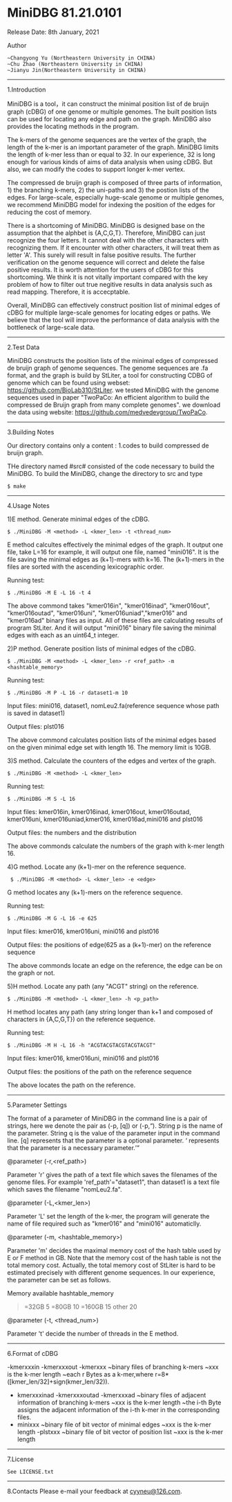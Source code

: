 # MiniDBG 81.21.0101

Release Date: 8th January, 2021

Author

```
~Changyong Yu (Northeastern University in CHINA)
~Chu Zhao (Northeastern University in CHINA)
~Jianyu Jin(Northeastern University in CHINA)

```

---

1.Introduction

MiniDBG is a tool，it can construct the minimal position list of de bruijn graph (cDBG) of one genome or multiple genomes. The built position lists can be used for locating any edge and path on the graph. MiniDBG also provides the locating methods in the program.

The k-mers of the genome sequences are the vertex of the graph, the length of the k-mer is an important parameter of the graph. MiniDBG limits the length of k-mer less than or equal to 32. In our experience, 32 is long enough for various kinds of aims of data analysis when using cDBG. But also, we can modify the codes to support longer k-mer vertex.

The compressed de bruijn graph is composed of three parts of information, 1) the branching k-mers, 2) the uni-paths and 3) the postion lists of the edges. For large-scale, especially huge-scale genome or multiple genomes, we recommend MiniDBG model for indexing the position of the edges for reducing the cost of memory.

There is a shortcoming of MiniDBG. MiniDBG is designed base on the assumption that the alphbet is {A,C,G,T}. Therefore, MiniDBG can just recognize the four letters. It cannot deal with the other characters with recognizing them. If it encounter with other characters, it will treat them as letter 'A'. This surely will result in false positive results. The further verification on the genome sequence will correct and delete the false positive results. It is worth attention for the users of cDBG for this shortcoming. We think it is not vitally important compared with the key problem of how to filter out true negitive results in data analysis such as read mapping. Therefore, it is accecptable.

Overall, MiniDBG can effectively construct position list of minimal edges of cDBG for multiple large-scale genomes for locating edges or paths. We believe that the tool will improve the performance of data analysis with the bottleneck of large-scale data.

---

2.Test Data

MiniDBG constructs the position lists of the minimal edges of compressed de bruijn graph of genome sequences. The genome sequences are .fa format, and the graph is build by StLiter, a tool for constructing CDBG of genome which can be found using webset: https://github.com/BioLab310/StLiter. we tested MiniDBG with the genome sequences used in paper "TwoPaCo: An efficient algorithm to build the compressed de Bruijn graph from many complete genomes". we download the data using website: https://github.com/medvedevgroup/TwoPaCo.

---

3.Building Notes

Our directory contains only a content : 1.codes to build compressed de bruijn graph.

THe directory named #src# consisted of the code necessary to build the MiniDBG.
To build the MiniDBG, change the directory to src and type

```
$ make
```

---

4.Usage Notes

1)E method. Generate minimal edges of the cDBG.

```
$ ./MiniDBG -M <method> -L <kmer_len> -t <thread_num>
```

E method calcultes effectively the minimal edges of the graph. It output one file, take L=16 for example, it will output one file, named "mini016". It is the file saving the minimal edges as (k+1)-mers with k=16. The (k+1)-mers in the files are sorted with the ascending lexicographic order.

Running test:

```
$ ./MiniDBG -M E -L 16 -t 4
```

The above commond takes "kmer016in", "kmer016inad", "kmer016out", "kmer016outad", "kmer016uni", "kmer016uniad","kmer016" and "kmer016ad" binary files as input. All of these files are calculating results of program StLiter. And it will output "mini016" binary file saving the minimal edges with each as an uint64_t integer.

2)P method. Generate position lists of minimal edges of the cDBG.

```
$ ./MiniDBG -M <method> -L <kmer_len> -r <ref_path> -m <hashtable_memory>
```

Running test:

```
$ ./MiniDBG -M P -L 16 -r dataset1-m 10
```

Input files:
mini016, dataset1, nomLeu2.fa(reference sequence whose path is saved in dataset1)

Output files:
plst016

The above commond calculates position lists of the minimal edges based on the given minimal edge set with length 16. The memory limit is 10GB.

3)S method. Calculate the counters of the edges and vertex of the graph.

```
$ ./MiniDBG -M <method> -L <kmer_len>
```

Running test:

```
$ ./MiniDBG -M S -L 16
```

Input files:
kmer016in, kmer016inad, kmer016out, kmer016outad, kmer016uni, kmer016uniad,kmer016, kmer016ad,mini016 and plst016

Output files:
the numbers and the distribution

The above commonds calculate the numbers of the graph with k-mer length 16.

4)G method. Locate any (k+1)-mer on the reference sequence.

```
 $ ./MiniDBG -M <method> -L <kmer_len> -e <edge>
```

G method locates any (k+1)-mers on the reference sequence.

Running test:

```
$ ./MiniDBG -M G -L 16 -e 625
```

Input files:
kmer016, kmer016uni, mini016 and plst016

Output files:
the positions of edge(625 as a (k+1)-mer) on the reference sequence

The above commonds locate an edge on the reference, the edge can be on the graph or not.

5)H method. Locate any path (any "ACGT" string) on the reference.

```
$ ./MiniDBG -M <method> -L <kmer_len> -h <p_path>
```

H method locates any path (any string longer than k+1 and composed of characters in {A,C,G,T}) on the reference sequence.

Running test:

```
$ ./MiniDBG -M H -L 16 -h "ACGTACGTACGTACGTACGT"
```

Input files:
kmer016, kmer016uni, mini016 and plst016

Output files:
the positions of the path on the reference sequence

The above locates the path on the reference.

---

5.Parameter Settings

The format of a parameter of MiniDBG in the command line is a pair of strings, here we denote the pair as (-p, [q]) or (-p,<q>). String p is the name of the parameter. String q is the value of the parameter input in the command line. [q] represents that the parameter is a optional parameter. <q> represents that the parameter is a necessary parameter.

@parameter (-r,<ref_path>)

Parameter 'r' gives the path of a text file which saves the filenames of the genome files. For example 'ref_path'="dataset1", than dataset1 is a text file which saves the filename "nomLeu2.fa".

@parameter (-L,<kmer_len>)

Parameter 'L' set the length of the k-mer, the program will generate the name of file required such as "kmer016" and "mini016" automaticlly.

@parameter (-m, <hashtable_memory>)

Parameter 'm' decides the maximal memory cost of the hash table used by E or F method in GB. Note that the memory cost of the hash table is not the total memory cost. Actually, the total memory cost of StLiter is hard to be estimated precisely with different genome sequences. In our experience, the parameter can be set as follows.

Memory available	hashtable_memory

> =32GB			5
=80GB			10
=160GB			15
other			20
> 

@parameter (-t, <thread_num>)

Parameter 't' decide the number of threads in the E method.

---

6.Format of cDBG

-kmerxxxin
-kmerxxxout
-kmerxxx
~binary files of branching k-mers
~xxx is the k-mer length
~each r Bytes as a k-mer,where r=8*([kmer_len/32]+sign(kmer_len/32)).
- kmerxxxinad
-kmerxxxoutad
-kmerxxxad
~binary files of adjacent information of branching k-mers
~xxx is the k-mer length
~the i-th Byte assigns the adjacent information of the i-th k-mer in the corresponding files.
- minixxx
~binary file of bit vector of minimal edges
~xxx is the k-mer length
-plstxxx
~binary file of bit vector of position list
~xxx is the k-mer length
---
7.License
```
See LICENSE.txt
```
---
8.Contacts
Please e-mail your feedback at cyyneu@126.com.
